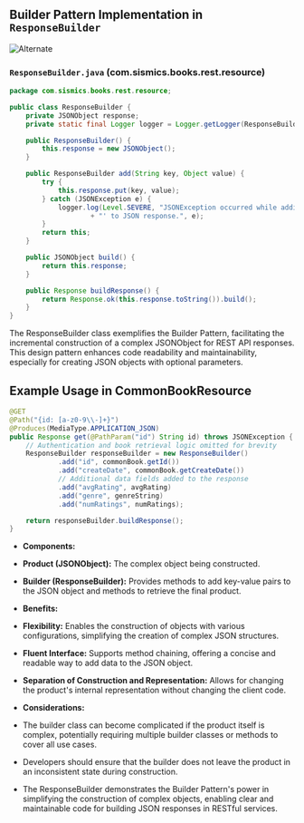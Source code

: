 ## Builder Pattern Implementation in `ResponseBuilder`
![Alternate](builder.jpeg)

### `ResponseBuilder.java` (com.sismics.books.rest.resource)

```java
package com.sismics.books.rest.resource;

public class ResponseBuilder {
    private JSONObject response;
    private static final Logger logger = Logger.getLogger(ResponseBuilder.class.getName());

    public ResponseBuilder() {
        this.response = new JSONObject();
    }

    public ResponseBuilder add(String key, Object value) {
        try {
            this.response.put(key, value);
        } catch (JSONException e) {
            logger.log(Level.SEVERE, "JSONException occurred while adding key '" + key + "' with value '" + value
                    + "' to JSON response.", e);
        }
        return this;
    }

    public JSONObject build() {
        return this.response;
    }

    public Response buildResponse() {
        return Response.ok(this.response.toString()).build();
    }
}
```

The ResponseBuilder class exemplifies the Builder Pattern, facilitating the incremental construction of a complex JSONObject for REST API responses. This design pattern enhances code readability and maintainability, especially for creating JSON objects with optional parameters.

## Example Usage in CommonBookResource

```java
@GET
@Path("{id: [a-z0-9\\-]+}")
@Produces(MediaType.APPLICATION_JSON)
public Response get(@PathParam("id") String id) throws JSONException {
    // Authentication and book retrieval logic omitted for brevity
    ResponseBuilder responseBuilder = new ResponseBuilder()
            .add("id", commonBook.getId())
            .add("createDate", commonBook.getCreateDate())
            // Additional data fields added to the response
            .add("avgRating", avgRating)
            .add("genre", genreString)
            .add("numRatings", numRatings);

    return responseBuilder.buildResponse();
}
```


- **Components:**

- **Product (JSONObject):** The complex object being constructed.
- **Builder (ResponseBuilder):** Provides methods to add key-value pairs to the JSON object and methods to retrieve the final product.

- **Benefits:**

- **Flexibility:** Enables the construction of objects with various configurations, simplifying the creation of complex JSON structures.
- **Fluent Interface:** Supports method chaining, offering a concise and readable way to add data to the JSON object.
- **Separation of Construction and Representation:** Allows for changing the product's internal representation without changing the client code.

- **Considerations:**

- The builder class can become complicated if the product itself is complex, potentially requiring multiple builder classes or methods to cover all use cases.
- Developers should ensure that the builder does not leave the product in an inconsistent state during construction.
- The ResponseBuilder demonstrates the Builder Pattern's power in simplifying the construction of complex objects, enabling clear and maintainable code for building JSON responses in RESTful services.